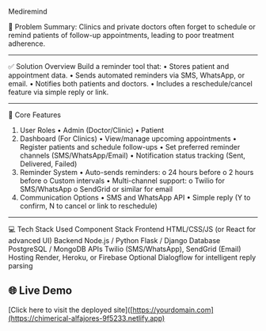 Mediremind

🚨 Problem Summary:
Clinics and private doctors often forget to schedule or remind patients of follow-up appointments, leading to poor treatment adherence.
________________________________________
✅ Solution Overview
Build a reminder tool that:
•	Stores patient and appointment data.
•	Sends automated reminders via SMS, WhatsApp, or email.
•	Notifies both patients and doctors.
•	Includes a reschedule/cancel feature via simple reply or link.
________________________________________
🧩 Core Features
1. User Roles
•	Admin (Doctor/Clinic)
•	Patient
2. Dashboard (For Clinics)
•	View/manage upcoming appointments
•	Register patients and schedule follow-ups
•	Set preferred reminder channels (SMS/WhatsApp/Email)
•	Notification status tracking (Sent, Delivered, Failed)
3. Reminder System
•	Auto-sends reminders:
o	24 hours before
o	2 hours before
o	Custom intervals
•	Multi-channel support:
o	Twilio for SMS/WhatsApp
o	SendGrid or similar for email
4. Communication Options
•	SMS and WhatsApp API
•	Simple reply (Y to confirm, N to cancel or link to reschedule)
________________________________________
💻 Tech Stack Used
Component	Stack
Frontend	HTML/CSS/JS (or React for advanced UI)
Backend	Node.js / Python Flask / Django
Database	PostgreSQL / MongoDB
APIs	Twilio (SMS/WhatsApp), SendGrid (Email)
Hosting	Render, Heroku, or Firebase
Optional	Dialogflow for intelligent reply parsing

## 🌐 Live Demo
[Click here to visit the deployed site]([https://yourdomain.com](https://chimerical-alfajores-9f5233.netlify.app)


